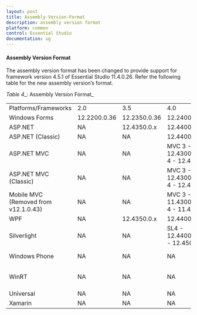 ```yaml
---
layout: post
title: Assembly-Version-Format
description: assembly version format
platform: common
control: Essential Studio
documentation: ug
---
```


#### Assembly Version Format

The assembly version format has been changed to provide support for framework version 4.5.1 of Essential Studio 11.4.0.26. Refer the following table for the new assembly version’s format.

_Table_ _4__: Assembly Version Format_

<table>
<tr>
<td>
Platforms/Frameworks</td><td>
2.0</td><td>
3.5</td><td>
4.0</td><td>
4.5</td><td>
4.5.1</td></tr>
<tr>
<td>
Windows Forms</td><td>
12.2200.0.36</td><td>
12.2350.0.36</td><td>
12.2400.0.36</td><td>
12.2450.0.36</td><td>
12.2451.0.36</td></tr>
<tr>
<td>
ASP.NET</td><td>
NA</td><td>
12.4350.0.x</td><td>
12.4400.0.x</td><td>
12.4450.0.x</td><td>
12.4451.0.x</td></tr>
<tr>
<td>
ASP.NET (Classic)</td><td>
NA</td><td>
NA</td><td>
12.4400.0.x</td><td>
12.4450.0.x</td><td>
12.4451.0.x</td></tr>
<tr>
<td>
ASP.NET MVC</td><td>
NA</td><td>
NA</td><td>
MVC 3 - 12.4300.0.xMVC 4 - 12.4400.0.x</td><td>
MVC 5 - 12.4500.0.x</td><td>
NA</td></tr>
<tr>
<td>
ASP.NET MVC (Classic)</td><td>
NA</td><td>
NA</td><td>
MVC 3 - 12.4300.0.xMVC 4 - 12.4400.0.x</td><td>
MVC 5 - 12.4500.0.x</td><td>
NA</td></tr>
<tr>
<td>
Mobile MVC (Removed from v12.1.0.43)</td><td>
NA</td><td>
NA</td><td>
MVC 3 - 11.4300.0.xMVC 4 - 11.4400.0.x</td><td>
MVC 5 - 11.4500.0.x</td><td>
NA</td></tr>
<tr>
<td>
WPF</td><td>
NA</td><td>
12.4350.0.x</td><td>
12.4400.0.X</td><td>
12.4450.0.X</td><td>
12.4451.0.X</td></tr>
<tr>
<td>
Silverlight</td><td>
NA</td><td>
NA</td><td>
SL4 - 12.4400.0.xSL5 - 12.4500.0.x</td><td>
NA</td><td>
NA</td></tr>
<tr>
<td>
Windows Phone</td><td>
NA</td><td>
NA</td><td>
   NA</td><td>
WP8 – 12.4800.0.x</td><td>
12.4810.0.x</td></tr>
<tr>
<td>
WinRT</td><td>
NA</td><td>
NA</td><td>
NA</td><td>
Windows 8.0 – 12.x800.0.x</td><td>
Windows 8.1 – 12.4810.0.x</td></tr>
<tr>
<td>
Universal</td><td>
NA</td><td>
NA</td><td>
NA</td><td>
NA</td><td>
12.4451.0.x</td></tr>
<tr>
<td>
Xamarin</td><td>
NA</td><td>
NA</td><td>
NA</td><td>
NA</td><td>
12.4451.0.x</td></tr>
</table>


